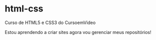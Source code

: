 # html-css
 Curso de HTML5 e CSS3 do CursoemVideo

 Estou aprendendo a criar sites agora vou gerenciar meus repositórios!